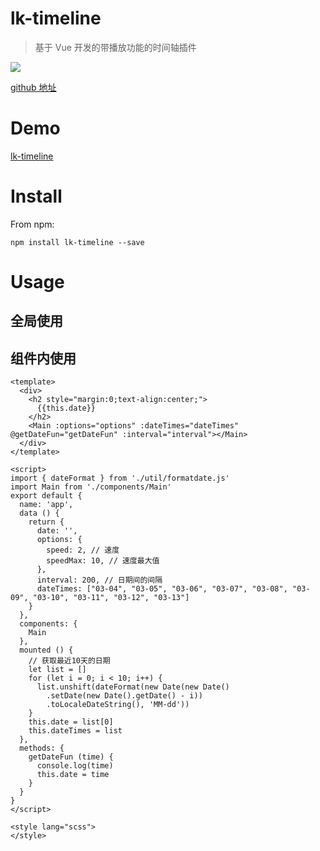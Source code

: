 # lk-timeline

> 基于 Vue 开发的带播放功能的时间轴插件

![](https://tva1.sinaimg.cn/large/00831rSTly1gd06qlr8rgg31ao06sdqr.gif)

[github 地址](https://github.com/liuzhenghe30265/lk-timeline)


# Demo

[lk-timeline](http://blog.liuzhenghe.com/lk-timeline/)


# Install

From npm:
```
npm install lk-timeline --save
```

# Usage

## 全局使用

## 组件内使用

```
<template>
  <div>
    <h2 style="margin:0;text-align:center;">
      {{this.date}}
    </h2>
    <Main :options="options" :dateTimes="dateTimes" @getDateFun="getDateFun" :interval="interval"></Main>
  </div>
</template>

<script>
import { dateFormat } from './util/formatdate.js'
import Main from './components/Main'
export default {
  name: 'app',
  data () {
    return {
      date: '',
      options: {
        speed: 2, // 速度
        speedMax: 10, // 速度最大值
      },
      interval: 200, // 日期间的间隔
      dateTimes: ["03-04", "03-05", "03-06", "03-07", "03-08", "03-09", "03-10", "03-11", "03-12", "03-13"]
    }
  },
  components: {
    Main
  },
  mounted () {
    // 获取最近10天的日期
    let list = []
    for (let i = 0; i < 10; i++) {
      list.unshift(dateFormat(new Date(new Date()
        .setDate(new Date().getDate() - i))
        .toLocaleDateString(), 'MM-dd'))
    }
    this.date = list[0]
    this.dateTimes = list
  },
  methods: {
    getDateFun (time) {
      console.log(time)
      this.date = time
    }
  }
}
</script>

<style lang="scss">
</style>
```
